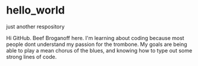 # hello_world
just another respository

Hi GitHub.  Beef Broganoff here.  I'm learning about coding because most people dont understand my passion for the trombone.  My goals are being able to play a mean chorus of the blues, and knowing how to type out some strong lines of code.
